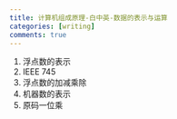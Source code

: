 ```yaml
---
title: 计算机组成原理-白中英-数据的表示与运算
categories: [writing]
comments: true
---
```


1. 浮点数的表示
2. IEEE 745
3. 浮点数的加减乘除
4. 机器数的表示
5. 原码一位乘
